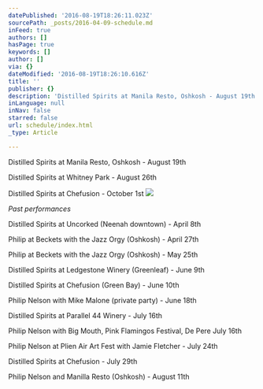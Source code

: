 ```yaml
---
datePublished: '2016-08-19T18:26:11.023Z'
sourcePath: _posts/2016-04-09-schedule.md
inFeed: true
authors: []
hasPage: true
keywords: []
author: []
via: {}
dateModified: '2016-08-19T18:26:10.616Z'
title: ''
publisher: {}
description: 'Distilled Spirits at Manila Resto, Oshkosh - August 19th'
inLanguage: null
inNav: false
starred: false
url: schedule/index.html
_type: Article

---
```

Distilled Spirits at Manila Resto, Oshkosh - August 19th

Distilled Spirits at Whitney Park - August 26th

Distilled Spirits at Chefusion - October 1st
![](https://the-grid-user-content.s3-us-west-2.amazonaws.com/0781fe98-138f-499a-b131-8b4c2d0c3e46.jpg)

_Past performances_

Distilled Spirits at Uncorked (Neenah downtown) - April 8th

Philip at Beckets with the Jazz Orgy (Oshkosh) - April 27th

Philip at Beckets with the Jazz Orgy (Oshkosh) - May 25th

Distilled Spirits at Ledgestone Winery (Greenleaf) - June 9th

Distilled Spirits at Chefusion (Green Bay) - June 10th

Philip Nelson with Mike Malone (private party) - June 18th

Distilled Spirits at Parallel 44 Winery - July 16th

Philip Nelson with Big Mouth, Pink Flamingos Festival, De Pere July 16th

Philip Nelson at Plien Air Art Fest with Jamie Fletcher - July 24th

Distilled Spirits at Chefusion - July 29th

Philip Nelson and Manilla Resto (Oshkosh) - August 11th